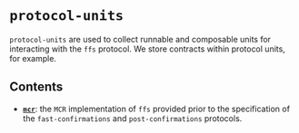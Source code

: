# `protocol-units`
`protocol-units` are used to collect runnable and composable units for interacting with the `ffs` protocol. We store contracts within protocol units, for example. 

## Contents
- **[`mcr`](./mcr/)**: the `MCR` implementation of `ffs` provided prior to the specification of the `fast-confirmations` and `post-confirmations` protocols. 